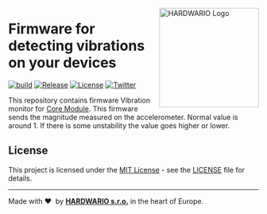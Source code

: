 <a href="https://www.hardwario.com/"><img src="https://www.hardwario.com/ci/assets/hw-logo.svg" width="200" alt="HARDWARIO Logo" align="right"></a>

# Firmware for detecting vibrations on your devices

[![build](https://github.com/hardwario/twr-radio-vibration-monitor/actions/workflows/main.yml/badge.svg)](https://github.com/hardwario/twr-radio-vibration-monitor/actions/workflows/main.yml)
[![Release](https://img.shields.io/github/release/bigclownprojects/bcf-radio-vibration-monitor.svg)](https://github.com/bigclownprojects/bcf-radio-vibration-monitor/releases)
[![License](https://img.shields.io/github/license/bigclownprojects/bcf-radio-vibration-monitor.svg)](https://github.com/bigclownprojects/bcf-radio-vibration-monitor/blob/master/LICENSE)
[![Twitter](https://img.shields.io/twitter/follow/hardwario_en.svg?style=social&label=Follow)](https://twitter.com/hardwario_en)

This repository contains firmware Vibration monitor for [Core Module](https://shop.bigclown.com/core-module).
This firmware sends the magnitude measured on the accelerometer. Normal value is around 1. If there is some unstability the value goes higher or lower.

## License

This project is licensed under the [MIT License](https://opensource.org/licenses/MIT/) - see the [LICENSE](LICENSE) file for details.

---

Made with &#x2764;&nbsp; by [**HARDWARIO s.r.o.**](https://www.hardwario.com/) in the heart of Europe.
